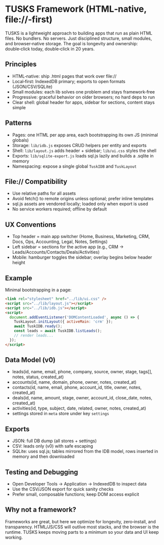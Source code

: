 # TUSKS Framework (HTML‑native, file://‑first)

TUSKS is a lightweight approach to building apps that run as plain HTML files. No bundlers. No servers. Just disciplined structure, small modules, and browser‑native storage. The goal is longevity and ownership: double‑click today, double‑click in 20 years.

## Principles

- HTML‑native: ship .html pages that work over file://
- Local‑first: IndexedDB primary; exports to open formats (JSON/CSV/SQLite)
- Small modules: each lib solves one problem and stays framework‑free
- Progressive: graceful behavior on older browsers; no hard deps to run
- Clear shell: global header for apps, sidebar for sections, content stays simple

## Patterns

- Pages: one HTML per app area, each bootstrapping its own JS (minimal globals)
- Storage: `lib/idb.js` exposes CRUD helpers per entity and exports
- Shell: `lib/layout.js` adds header + sidebar; `lib/ui.css` styles the shell
- Exports: `lib/sqlite-export.js` loads sql.js lazily and builds a .sqlite in memory
- Namespacing: expose a single global `TuskIDB` and `TuskLayout`

## File:// Compatibility

- Use relative paths for all assets
- Avoid fetch() to remote origins unless optional; prefer inline templates
- sql.js assets are vendored locally; loaded only when export is used
- No service workers required; offline by default

## UX Conventions

- Top header = main app switcher (Home, Business, Marketing, CRM, Docs, Ops, Accounting, Legal, Notes, Settings)
- Left sidebar = sections for the active app (e.g., CRM → Leads/Accounts/Contacts/Deals/Activities)
- Mobile: hamburger toggles the sidebar; overlay begins below header height

## Example

Minimal bootstrapping in a page:

```html
<link rel="stylesheet" href="../lib/ui.css" />
<script src="../lib/layout.js"></script>
<script src="../lib/idb.js"></script>
<script>
  document.addEventListener('DOMContentLoaded', async () => {
    TuskLayout.initLayout({ activeMain: 'crm' });
    await TuskIDB.ready();
    const leads = await TuskIDB.listLeads();
    // render leads...
  });
</script>
```

## Data Model (v0)

- leads(id, name, email, phone, company, source, owner, stage, tags[], notes, status, created_at)
- accounts(id, name, domain, phone, owner, notes, created_at)
- contacts(id, name, email, phone, account_id, title, owner, notes, created_at)
- deals(id, name, amount, stage, owner, account_id, close_date, notes, created_at)
- activities(id, type, subject, date, related, owner, notes, created_at)
- settings stored in `meta` store under key `settings`

## Exports

- JSON: full DB dump (all stores + settings)
- CSV: leads only (v0) with safe escaping
- SQLite: uses sql.js; tables mirrored from the IDB model, rows inserted in memory and then downloaded

## Testing and Debugging

- Open Developer Tools → Application → IndexedDB to inspect data
- Use the CSV/JSON export for quick sanity checks
- Prefer small, composable functions; keep DOM access explicit

## Why not a framework?

Frameworks are great, but here we optimize for longevity, zero‑install, and transparency. HTML/JS/CSS will outlive most stacks, and the browser is the runtime. TUSKS keeps moving parts to a minimum so your data and UI keep working.
